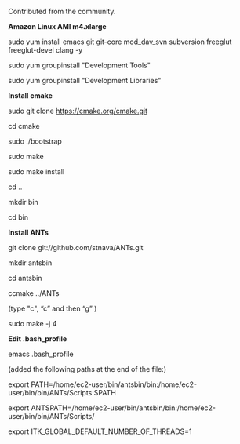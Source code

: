 Contributed from the community.


**Amazon Linux AMI m4.xlarge**

sudo yum install emacs git git-core mod_dav_svn subversion freeglut freeglut-devel clang -y

sudo yum groupinstall "Development Tools" 

sudo yum groupinstall "Development Libraries"

**Install cmake**

sudo git clone https://cmake.org/cmake.git 

cd cmake

sudo ./bootstrap

sudo make

sudo make install

cd ..

mkdir bin

cd bin

**Install ANTs** 

git clone git://github.com/stnava/ANTs.git

mkdir antsbin

cd antsbin

ccmake ../ANTs

(type "c", “c” and then “g” )

sudo make -j 4

**Edit .bash_profile**

emacs .bash_profile

(added the following paths at the end of the file:)

export PATH=/home/ec2-user/bin/antsbin/bin:/home/ec2-user/bin/bin/ANTs/Scripts:$PATH

export ANTSPATH=/home/ec2-user/bin/antsbin/bin:/home/ec2-user/bin/bin/ANTs/Scripts/

export ITK_GLOBAL_DEFAULT_NUMBER_OF_THREADS=1

